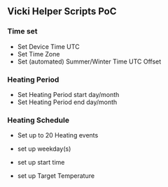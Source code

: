 ## Vicki Helper Scripts PoC

### Time set 
- Set Device Time UTC
- Set Time Zone
- Set (automated) Summer/Winter Time UTC Offset


### Heating Period
- Set Heating Period start day/month
- Set Heating Period end day/month


### Heating Schedule
- Set up to 20 Heating events

- set up weekday(s)
- set up start time
- set up Target Temperature

